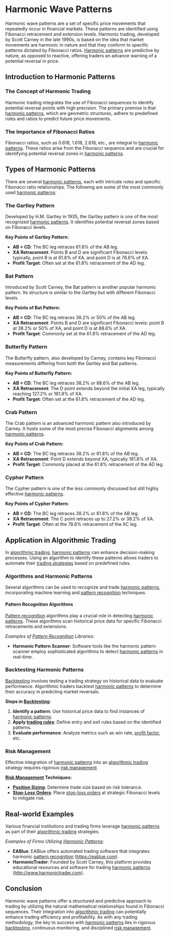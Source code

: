 # Harmonic Wave Patterns

Harmonic wave patterns are a set of specific price movements that repeatedly occur in financial markets. These patterns are identified using Fibonacci retracement and extension levels. Harmonic trading, developed by Scott Carney in the late 1990s, is based on the idea that market movements are harmonic in nature and that they conform to specific patterns dictated by Fibonacci ratios. [Harmonic patterns](../h/harmonic_patterns.md) are predictive by nature, as opposed to reactive, offering traders an advance warning of a potential reversal in price. 

## Introduction to Harmonic Patterns

### The Concept of Harmonic Trading

Harmonic trading integrates the use of Fibonacci sequences to identify potential reversal points with high precision. The primary premise is that [harmonic patterns](../h/harmonic_patterns.md), which are geometric structures, adhere to predefined rules and ratios to predict future price movements.

### The Importance of Fibonacci Ratios

Fibonacci ratios, such as 0.618, 1.618, 2.618, etc., are integral to [harmonic patterns](../h/harmonic_patterns.md). These ratios arise from the Fibonacci sequence and are crucial for identifying potential reversal zones in [harmonic patterns](../h/harmonic_patterns.md).

## Types of Harmonic Patterns

There are several [harmonic patterns](../h/harmonic_patterns.md), each with intricate rules and specific Fibonacci ratio relationships. The following are some of the most commonly used [harmonic patterns](../h/harmonic_patterns.md):

### The Gartley Pattern

Developed by H.M. Gartley in 1935, the Gartley pattern is one of the most recognized [harmonic patterns](../h/harmonic_patterns.md). It identifies potential reversal zones based on Fibonacci levels.

**Key Points of Gartley Pattern:**
- **AB = CD**: The BC leg retraces 61.8% of the AB leg.
- **XA Retracement**: Points B and D are significant Fibonacci levels: typically, point B is at 61.8% of XA, and point D is at 78.6% of XA.
- **Profit Target**: Often set at the 61.8% retracement of the AD leg.

### Bat Pattern

Introduced by Scott Carney, the Bat pattern is another popular harmonic pattern. Its structure is similar to the Gartley but with different Fibonacci levels.

**Key Points of Bat Pattern:**
- **AB = CD**: The BC leg retraces 38.2% or 50% of the AB leg.
- **XA Retracement**: Points B and D are significant Fibonacci levels: point B at 38.2% or 50% of XA, and point D is at 88.6% of XA.
- **Profit Target**: Commonly set at the 61.8% retracement of the AD leg.

### Butterfly Pattern

The Butterfly pattern, also developed by Carney, contains key Fibonacci measurements differing from both the Gartley and Bat patterns.

**Key Points of Butterfly Pattern:**
- **AB = CD**: The BC leg retraces 38.2% or 88.6% of the AB leg.
- **XA Retracement**: The D point extends beyond the initial XA leg, typically reaching 127.2% or 161.8% of XA.
- **Profit Target**: Often set at the 61.8% retracement of the AD leg.

### Crab Pattern

The Crab pattern is an advanced harmonic pattern also introduced by Carney. It hosts some of the most precise Fibonacci alignments among [harmonic patterns](../h/harmonic_patterns.md).

**Key Points of Crab Pattern:**
- **AB = CD**: The BC leg retraces 38.2% or 61.8% of the AB leg.
- **XA Retracement**: Point D extends beyond XA, typically 161.8% of XA.
- **Profit Target**: Commonly placed at the 61.8% retracement of the AD leg.

### Cypher Pattern

The Cypher pattern is one of the less commonly discussed but still highly effective [harmonic patterns](../h/harmonic_patterns.md).

**Key Points of Cypher Pattern:**
- **AB = CD**: The BC leg retraces 38.2% or 61.8% of the AB leg.
- **XA Retracement**: The C point retraces up to 27.2% or 38.2% of XA.
- **Profit Target**: Often at the 78.6% retracement of the XC leg.

## Application in Algorithmic Trading

In [algorithmic trading](../a/algorithmic_trading.md), [harmonic patterns](../h/harmonic_patterns.md) can enhance decision-making processes. Using an algorithm to identify these patterns allows traders to automate their [trading strategies](../t/trading_strategies.md) based on predefined rules.

### Algorithms and Harmonic Patterns

Several algorithms can be used to recognize and trade [harmonic patterns](../h/harmonic_patterns.md), incorporating machine learning and [pattern recognition](../p/pattern_recognition.md) techniques.

#### Pattern Recognition Algorithms

[Pattern recognition](../p/pattern_recognition.md) algorithms play a crucial role in detecting [harmonic patterns](../h/harmonic_patterns.md). These algorithms scan historical price data for specific Fibonacci retracements and extensions.

*Examples of [Pattern Recognition](../p/pattern_recognition.md) Libraries:*
- **Harmonic Pattern Scanner**: Software tools like the harmonic pattern scanner employ sophisticated algorithms to detect [harmonic patterns](../h/harmonic_patterns.md) in real-time.

### Backtesting Harmonic Patterns

[Backtesting](../b/backtesting.md) involves testing a trading strategy on historical data to evaluate performance. Algorithmic traders backtest [harmonic patterns](../h/harmonic_patterns.md) to determine their accuracy in predicting market reversals.

**Steps in [Backtesting](../b/backtesting.md):**
1. **Identify a pattern**: Use historical price data to find instances of [harmonic patterns](../h/harmonic_patterns.md).
2. **Apply [trading rules](../t/trading_rules.md)**: Define entry and exit rules based on the identified patterns.
3. **Evaluate performance**: Analyze metrics such as win rate, [profit factor](../p/profit_factor.md), etc.

### Risk Management

Effective integration of [harmonic patterns](../h/harmonic_patterns.md) into an [algorithmic trading](../a/algorithmic_trading.md) strategy requires rigorous [risk management](../r/risk_management.md). 

**[Risk Management](../r/risk_management.md) Techniques:**
- **[Position Sizing](../p/position_sizing.md)**: Determine trade size based on risk tolerance.
- **[Stop-Loss Orders](../s/stop-loss_orders.md)**: Place [stop-loss orders](../s/stop-loss_orders.md) at strategic Fibonacci levels to mitigate risk.

## Real-world Examples

Various financial institutions and trading firms leverage [harmonic patterns](../h/harmonic_patterns.md) as part of their [algorithmic trading](../a/algorithmic_trading.md) strategies.

*Examples of Firms Utilizing [Harmonic Patterns](../h/harmonic_patterns.md):*
- **EABlue**: EABlue offers automated trading software that integrates harmonic [pattern recognition](../p/pattern_recognition.md) (https://eablue.com).
- **HarmonicTrader**: Founded by Scott Carney, this platform provides educational resources and software for trading [harmonic patterns](../h/harmonic_patterns.md) (http://www.harmonictrader.com).

## Conclusion

Harmonic wave patterns offer a structured and predictive approach to trading by utilizing the natural mathematical relationships found in Fibonacci sequences. Their integration into [algorithmic trading](../a/algorithmic_trading.md) can potentially enhance trading efficiency and profitability. As with any trading methodology, the key to success with [harmonic patterns](../h/harmonic_patterns.md) lies in rigorous [backtesting](../b/backtesting.md), continuous monitoring, and disciplined [risk management](../r/risk_management.md).

